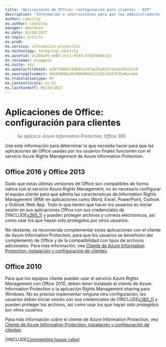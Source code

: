 ```yaml
---
title: "Aplicaciones de Office: configuración para clientes - AIP"
description: "Información e instrucciones para que los administradores puedan configurar las aplicaciones de Office para que funcionen con el servicio Azure Rights Management de Azure Information Protection."
author: cabailey
ms.author: cabailey
manager: mbaldwin
ms.date: 02/08/2017
ms.topic: article
ms.prod: 
ms.service: information-protection
ms.technology: techgroup-identity
ms.assetid: ec269afe-4e87-4cc1-9144-5fbb594b412e
ms.reviewer: esaggese
ms.suite: ems
ms.openlocfilehash: 430f390bef496b5e297ae25a03531da42954121d
ms.sourcegitcommit: 04eb4990e2bf0004684221592cb93df35e6acebe
ms.translationtype: HT
ms.contentlocale: es-ES
ms.lasthandoff: 06/30/2017
---
```

# <a name="office-apps-configuration-for-clients"></a>Aplicaciones de Office: configuración para clientes

>*Se aplica a: Azure Information Protection, Office 365*


Use esta información para determinar lo que necesita hacer para que las aplicaciones de Office usadas por los usuarios finales funcionen con el servicio Azure Rights Management de Azure Information Protection.

## <a name="office-2016-and-office-2013"></a>Office 2016 y Office 2013
Dado que estas últimas versiones de Office son compatibles de forma nativa con el servicio Azure Rights Management, no es necesario configurar el equipo cliente para que admita las características de Information Rights Management (IRM) en aplicaciones como Word, Excel, PowerPoint, Outlook y Outlook Web App. Todo lo que tienen que hacer los usuarios es iniciar sesión en sus aplicaciones Office con sus credenciales de [!INCLUDE[o365_1](../includes/o365_1_md.md)] y pueden proteger archivos y correos electrónicos, así como usar los que hayan sido protegidos por otros usuarios.

No obstante, se recomienda complementar estas aplicaciones con el cliente de Azure Information Protection, para que los usuarios se beneficien del complemento de Office y de la compatibilidad con tipos de archivos adicionales. Para más información, vea [Cliente de Azure Information Protection: instalación y configuración de clientes](configure-client.md).

## <a name="office-2010"></a>Office 2010
Para que los equipos cliente puedan usar el servicio Azure Rights Management con Office 2010, deben tener instalado el cliente de Azure Information Protection o la aplicación Rights Management sharing para Windows. No es preciso implementar ninguna otra configuración, los usuarios deben iniciar sesión con sus credenciales de [!INCLUDE[o365_1](../includes/o365_1_md.md)] y pueden proteger los archivos, así como usar los que hayan sido protegidos por otros usuarios.

Para más información sobre el cliente de Azure Information Protection, vea [Cliente de Azure Information Protection: instalación y configuración de clientes](configure-client.md).

[!INCLUDE[Commenting house rules](../includes/houserules.md)]

